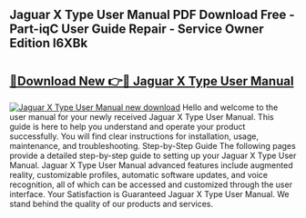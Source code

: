 ## Jaguar X Type User Manual PDF Download Free - Part-iqC User Guide Repair - Service Owner Edition l6XBk

# <h2><a href="http://cf12247.oget.top/?id=Jaguar+X+Type+User+Manual">🔗Download New 👉🔴 Jaguar X Type User Manual</a></h2>

[![Jaguar X Type User Manual new download](https://i.imgur.com/5g1atiW.png)](http://cf12247.oget.top/?id=Jaguar+X+Type+User+Manual)
Hello and welcome to the user manual for your newly received Jaguar X Type User Manual. This guide is here to help you understand and operate your product successfully. You will find clear instructions for installation, usage, maintenance, and troubleshooting. Step-by-Step Guide The following pages provide a detailed step-by-step guide to setting up your Jaguar X Type User Manual. Jaguar X Type User Manual advanced features include augmented reality, customizable profiles, automatic software updates, and voice recognition, all of which can be accessed and customized through the user interface. Your Satisfaction is Guaranteed Jaguar X Type User Manual. We stand behind the quality of our products and services.
